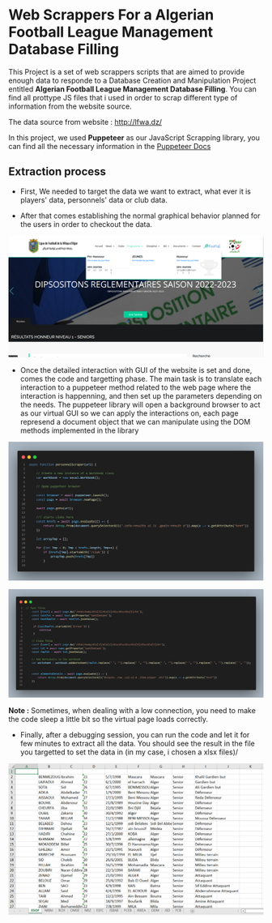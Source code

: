 # Web Scrappers For a Algerian Football League Management Database Filling

This Project is a set of web scrappers scripts that are aimed to provide enough data to responde to a Database Creation and Manipulation Project entitled **Algerian Football League Management Database Filling**. You can find all prottype JS files that i used in order to scrap different type of information from the website source.

The data source from website : http://lfwa.dz/

In this project, we used **Puppeteer** as our JavaScript Scrapping library, you can find all the necessary information in the [Puppeteer Docs](https://pptr.dev/)

## Extraction process

 - First, We needed to target the data we want to extract, what ever it is players' data, personnels' data or club data.

 - After that comes establishing the normal graphical behavior planned for the users in order to checkout the data.

![Data source website](./screens/main%20website.png)

 - Once the detailed interaction with GUI of the website is set and done, comes the code and targetting phase. The main task is to translate each interaction to a puppeteer method related to the web page where the interaction is happenning, and then set up the parameters depending on the needs. The puppeteer library will open a background browser to act as our virtual GUI so we can apply the interactions on, each page represend a document object that we can manipulate using the DOM methods implemented in the library

![Source code 1](./screens/code.png)

![Source code 2](./screens/code%202.png)

**Note :** Sometimes, when dealing with a low connection, you need to make the code sleep a little bit so the virtual page loads correctly.

 - Finally, after a debugging session, you can run the code and let it for few minutes to extract all the data. You should see the result in the file you targetted to set the data in (in my case, i chosen a xlsx files)/

![Result](./screens/excel%20screen.png)